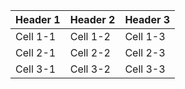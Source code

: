 | Header 1 | Header 2 | Header 3 |
|----------|----------|----------|
| Cell 1-1  | Cell 1-2  | Cell 1-3  |
| Cell 2-1  | Cell 2-2  | Cell 2-3  |
| Cell 3-1  | Cell 3-2  | Cell 3-3  |

